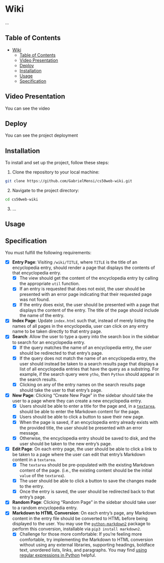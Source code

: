 # Wiki

...

## Table of Contents

- [Wiki](#wiki)
  - [Table of Contents](#table-of-contents)
  - [Video Presentation](#video-presentation)
  - [Deploy](#deploy)
  - [Installation](#installation)
  - [Usage](#usage)
  - [Specification](#specification)

## Video Presentation

You can see the video 

## Deploy

You can see the project deployment 

## Installation


To install and set up the project, follow these steps:

1. Clone the repository to your local machine:

```bash
git clone https://github.com/GabrielMensi/cs50web-wiki.git
```

2.  Navigate to the project directory:
```bash
cd cs50web-wiki
```

3.   ... 

## Usage


## Specification

You must fulfill the following requirements:

- [x]   **Entry Page**: Visiting  `/wiki/TITLE`, where  `TITLE`  is the title of an encyclopedia entry, should render a page that displays the contents of that encyclopedia entry.
    - [x]   The view should get the content of the encyclopedia entry by calling the appropriate  `util`  function.
    - [x]   If an entry is requested that does not exist, the user should be presented with an error page indicating that their requested page was not found.
    - [x]   If the entry does exist, the user should be presented with a page that displays the content of the entry. The title of the page should include the name of the entry.
- [x]   **Index Page**: Update  `index.html`  such that, instead of merely listing the names of all pages in the encyclopedia, user can click on any entry name to be taken directly to that entry page.
- [x]   **Search**: Allow the user to type a query into the search box in the sidebar to search for an encyclopedia entry.
    - [x]   If the query matches the name of an encyclopedia entry, the user should be redirected to that entry’s page.
    - [x]   If the query does not match the name of an encyclopedia entry, the user should instead be taken to a search results page that displays a list of all encyclopedia entries that have the query as a substring. For example, if the search query were  `ytho`, then  `Python`  should appear in the search results.
    - [x]   Clicking on any of the entry names on the search results page should take the user to that entry’s page.
- [x]   **New Page**: Clicking “Create New Page” in the sidebar should take the user to a page where they can create a new encyclopedia entry.
    - [x]   Users should be able to enter a title for the page and, in a  [`textarea`](https://www.w3schools.com/tags/tag_textarea.asp), should be able to enter the Markdown content for the page.
    - [x]   Users should be able to click a button to save their new page.
    - [x]  When the page is saved, if an encyclopedia entry already exists with the provided title, the user should be presented with an error message.
    - [x]  Otherwise, the encyclopedia entry should be saved to disk, and the user should be taken to the new entry’s page.
- [x]  **Edit Page**: On each entry page, the user should be able to click a link to be taken to a page where the user can edit that entry’s Markdown content in a  `textarea`.
    - [x]  The  `textarea`  should be pre-populated with the existing Markdown content of the page. (i.e., the existing content should be the initial  `value`  of the  `textarea`).
    - [x]  The user should be able to click a button to save the changes made to the entry.
    - [x]  Once the entry is saved, the user should be redirected back to that entry’s page.
- [x]  **Random Page**: Clicking “Random Page” in the sidebar should take user to a random encyclopedia entry.
- [x]  **Markdown to HTML Conversion**: On each entry’s page, any Markdown content in the entry file should be converted to HTML before being displayed to the user. You may use the  [`python-markdown2`](https://github.com/trentm/python-markdown2)  package to perform this conversion, installable via  `pip3 install markdown2`.
    - [x]  Challenge for those more comfortable: If you’re feeling more comfortable, try implementing the Markdown to HTML conversion without using any external libraries, supporting headings, boldface text, unordered lists, links, and paragraphs. You may find  [using regular expressions in Python](https://docs.python.org/3/howto/regex.html)  helpful.